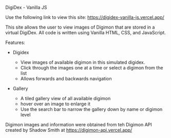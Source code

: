 DigiDex - Vanilla JS

Use the following link to view this site:
https://digidex-vanilla-js.vercel.app/

This site allows the user to view images of Digimon that are stored in a virtual DigiDex. 
All code is written using Vanilla HTML, CSS, and JavaScript.

Features:

- Digidex
   - View images of available digimon in this simulated digidex.
   - Click through the images one at a time or select a digimon from the list
   - Allows forwards and backwards navigation
 
- Gallery
   - A tiled gallery view of all available digimon
   - hover over an image to enlarge it
   - Use the search bar to narrow the gallery down by name or digimon level

Digimon images and information were obtained from teh Digimon API created by Shadow Smith at https://digimon-api.vercel.app/
